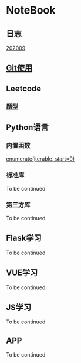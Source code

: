 # NoteBook

## 日志

[202009](journal/202009.md)

## [Git使用](git/tutorial.md)

## Leetcode

### [题型](leetcode/readme.md)

## Python语言

### 内置函数
[enumerate(iterable, start=0)](python/enumerate.md)


### 标准库

To be continued

### 第三方库

To be continued

## Flask学习

To be continued

## VUE学习

To be continued

## JS学习

To be continued

## APP

To be continued
